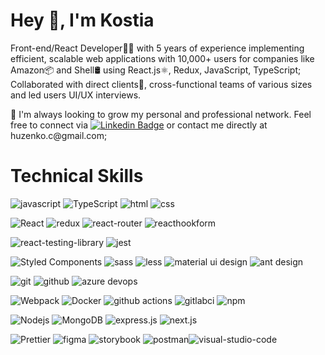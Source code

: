 <h1>Hey 👋, I'm Kostia</h1>

Front-end/React Developer👨‍💻 with 5 years of experience implementing efficient, scalable web applications with 10,000+ users for companies like Amazon📦 and Shell🛢️ using React.js⚛️, Redux, JavaScript, TypeScript;
Collaborated with direct clients💼, cross-functional teams of various sizes and led users UI/UX interviews.

📢 I'm always looking to grow my personal and professional network. Feel free to connect via [![Linkedin Badge](https://img.shields.io/badge/-LinkedIn-0e76a8?style=flat-square&logo=Linkedin&logoColor=white)]([https://linkedin.com/in/iampavangandhi](https://www.linkedin.com/in/konstantyn-husenko/)) or contact me directly at huzenko.c@gmail.com;


<h1>Technical Skills</h1>

<p>
  <img alt="javascript" src="https://img.shields.io/badge/JavaScript-%23323330.svg?style=flat-square&logo=javascript&logoColor=%23F7DF1E" />
  <img alt="TypeScript" src="https://img.shields.io/badge/-TypeScript-007ACC?style=flat-square&logo=typescript&logoColor=white" />
  <img alt="html" src="https://img.shields.io/badge/-HTML-E34F26?style=flat-square&logo=html5&logoColor=white" />
  <img alt="css" src="https://img.shields.io/badge/-CSS-1572B6?style=flat-square&logo=html5&logoColor=white" />
</p>

<p>
  <img alt="React" src="https://img.shields.io/badge/-React.js-45b8d8?style=flat-square&logo=react&logoColor=white" />
  <img alt="redux" src="https://img.shields.io/badge/-Redux-764ABC?style=flat-square&logo=redux&logoColor=white" />
  <img alt="react-router" src="https://img.shields.io/badge/React_Router-CA4245?style=flat-square&logo=react-router&logoColor=white" />
  <img alt="reacthookform" src="https://img.shields.io/badge/React%20Hook%20Form-%23EC5990.svg?style=flat-square&logo=reacthookform&logoColor=white" />
</p>

<p>
  <img alt="react-testing-library" src="https://img.shields.io/badge/-React Testing Library-%23E33332?style=flat-square&logo=testing-library&logoColor=white" />
  <img alt="jest" src="https://img.shields.io/badge/-JEST-%23C21325?style=flat-square&logo=jest&logoColor=white)" />
</p>

<p>
  <img alt="Styled Components" src="https://img.shields.io/badge/-Styled_Components-db7092?style=flat-square&logo=styled-components&logoColor=white" />
  <img alt="sass" src="https://img.shields.io/badge/-SASS-CC6699?style=flat-square&logo=sass&logoColor=white" />
  <img alt="less" src="https://img.shields.io/badge/-LESS-1D365D?style=flat-square&logo=less&logoColor=white" />
  <img alt="material ui design" src="https://img.shields.io/badge/-MUI-007FFF?style=flat-square&logo=mui&logoColor=white" />
  <img alt="ant design" src="https://img.shields.io/badge/-Ant Design-0170FE?style=flat-square&logo=ant-design&logoColor=white" />
</p>

<p>
  <img alt="git" src="https://img.shields.io/badge/-Git-F05032?style=flat-square&logo=git&logoColor=white" />
  <img alt="github" src="https://img.shields.io/badge/GitHub-%23181717?style=flat-square&logo=github&logoColor=white" />
  <img alt="azure devops" src="https://img.shields.io/badge/Azure%20DevOps-0078d7.svg?style=flat-square&logo=azure-devops&logoColor=white" />
</p>

<p>
  <img alt="Webpack" src="https://img.shields.io/badge/-Webpack-8DD6F9?style=flat-square&logo=webpack&logoColor=white" /> 
  <img alt="Docker" src="https://img.shields.io/badge/-Docker-46a2f1?style=flat-square&logo=docker&logoColor=white" />
  <img alt="github actions" src="https://img.shields.io/badge/-Github_Actions-2088FF?style=flat-square&logo=github-actions&logoColor=white" />
  <img alt="gitlabci" src="https://img.shields.io/badge/GitLab%20CI-%23181717.svg?style=flat-square&logo=gitlab&logoColor=white" />
  <img alt="npm" src="https://img.shields.io/badge/-NPM-CB3837?style=flat-square&logo=npm&logoColor=white" />
</p>

<p>
  <img alt="Nodejs" src="https://img.shields.io/badge/-Nodejs-43853d?style=flat-square&logo=Node.js&logoColor=white" />
  <img alt="MongoDB" src="https://img.shields.io/badge/-MongoDB-13aa52?style=flat-square&logo=mongodb&logoColor=white" />
  <img alt="express.js" src="https://img.shields.io/badge/-Express.js-000000?style=flat-square&logo=express&logoColor=white" />
  <img alt="next.js" src="https://img.shields.io/badge/-NEXT.js-000000?style=flat-square&logo=next.js&logoColor=white" />
</p>

<p>
  <img alt="Prettier" src="https://img.shields.io/badge/-Prettier-F7B93E?style=flat-square&logo=prettier&logoColor=white" />
  <img alt="figma" src="https://img.shields.io/badge/Figma-%23F24E1E.svg?style=flat-square&logo=figma&logoColor=white" />
  <img alt="storybook" src="https://img.shields.io/badge/-Storybook-FF4785?style=flat-square&logo=storybook&logoColor=white" />
  <img alt="postman" src="https://img.shields.io/badge/Postman-FF6C37?style=flat-square&logo=postman&logoColor=white" /><img alt="visual-studio-code" src="https://img.shields.io/badge/Visual%20Studio%20Code-0078d7.svg?style=flat-square&logo=visual-studio-code&logoColor=white" />
</p>
